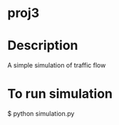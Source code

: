 # proj3


# Description
A simple simulation of traffic flow




# To run simulation
$ python simulation.py
